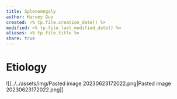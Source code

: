 ```yaml
---
title: Splenomegaly
author: Harvey Guo
created: <% tp.file.creation_date() %>
modified: <% tp.file.last_modified_date() %>
aliases: <% tp.file.title %>
share: true
---
```



# Etiology
![[../../assets/img/Pasted image 20230623172022.png|Pasted image 20230623172022.png]]